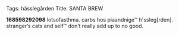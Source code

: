 Tags: hässlegården
Title: SANTA BREW
  
**168598292098** lotsofasthma. carbs hos piaandnige™ h'ssleg[rden]. stranger’s cats and self™ don’t really add up to no good.